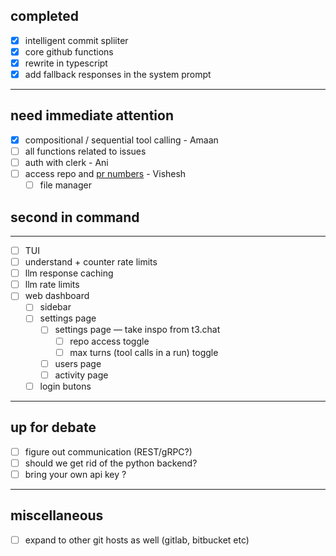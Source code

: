 ## completed

- [x] intelligent commit spliiter
- [x] core github functions
- [x] rewrite in typescript
- [x] add fallback responses in the system prompt
---

## need immediate attention

- [x] compositional / sequential tool calling - Amaan
- [ ] all functions related to issues 
- [ ] auth with clerk - Ani
- [ ] access repo and [pr numbers](issues.md) - Vishesh
    - [ ] file manager
## second in command
---

- [ ] TUI 
- [ ] understand + counter rate limits 
- [ ] llm response caching
- [ ] llm rate limits
- [ ] web dashboard
    - [ ] sidebar
    - [ ] settings page
        - [ ] settings page — take inspo from t3.chat
            - [ ] repo access toggle
            - [ ] max turns (tool calls in a run) toggle  
        - [ ] users  page
        - [ ] activity page  
    - [ ] login butons
---
## up for debate

- [ ] figure out communication (REST/gRPC?)
- [ ] should we get rid of the python backend?
- [ ] bring  your own api key ? 

---
## miscellaneous

- [ ] expand to other git hosts as well (gitlab, bitbucket etc)
